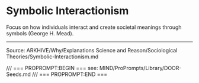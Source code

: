 # Symbolic Interactionism

Focus on how individuals interact and create societal meanings through symbols (George H. Mead).

---
Source: ARKHIVE/Why/Explanations Science and Reason/Sociological Theories/Symbolic-Interactionism.md

/// === PROPROMPT:BEGIN ===
see: MIND/ProPrompts/Library/DOOR-Seeds.md
/// === PROPROMPT:END ===
